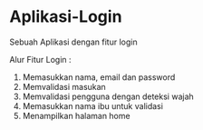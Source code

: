 # Aplikasi-Login
Sebuah Aplikasi dengan fitur login

Alur Fitur Login :
1. Memasukkan nama, email dan password
2. Memvalidasi masukan
3. Memvalidasi pengguna dengan deteksi wajah
4. Memasukkan nama ibu untuk validasi
5. Menampilkan halaman home
